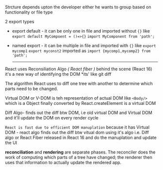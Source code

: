 Strcture depends upton the developer either he wants to group based on functionality or file type

2 export types

- export default - it can be only one in file
  and imported without `{}`
  like `export default MyCompoent = ()=>{}`
  `import MyComponent from 'path';`
- named export - it can be multiple in file
  and imported with `{}`
  like `export mycomp1`
  `export myconst2`
  imported as `import {mycomp1,mycomp2} from 'path';`



  --------------------------------

React uses Reconsiliation Algo _( React fiber )_ behind the scene (React 16) it's a new way of identifying the DOM *its' like git diff

The algorithm React uses to diff one tree with another to determine which parts need to be changed.

Virtual DOM or V-DOM is teh representation of actual DOM
like `<Body/>` which is a Object finally converted by React.createElement is a virtual DOM

Diff Algo- finds out the diff btw DOM, i.e old virtual DOM and Virtual DOM and it'll update the DOM on every render cycle
  
`React is fast due to efficient DOM manuplation` because it has Virtual DOM - react algo finds out the diff btw vitual dom using it's algo i.e. Diff algo or React Fiber released in React 16 and do the manuplation  and update the UI


**reconciliation** and **rendering** are separate phases. The reconciler does the work of computing which parts of a tree have changed; the renderer then uses that information to actually update the rendered app.

